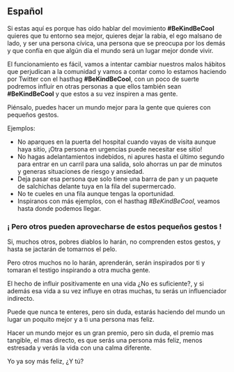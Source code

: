 
## Español
Si estas aquí es porque has oído hablar del movimiento <strong>#BeKindBeCool</strong> quieres que tu entorno sea mejor, quieres dejar la rabia, el ego malsano de lado, y ser una persona cívica, una persona que se preocupa por los demás y que confía en que algún día el mundo será un lugar mejor donde vivir.

El funcionamiento es fácil, vamos a intentar cambiar nuestros malos hábitos que perjudican a la comunidad y vamos a contar como lo estamos haciendo por Twitter con el hasthag <strong>#BeKindBeCool</strong>, con un poco de suerte podremos influir en otras personas a que ellos también sean <strong>#BeKindBeCool</strong> y que estos a su vez inspiren a mas gente.

Piénsalo, puedes hacer un mundo mejor para la gente que quieres con pequeños gestos.

Ejemplos:

- No aparques en la puerta del hospital cuando vayas de visita aunque haya sitio, ¡Otra persona en urgencias puede necesitar ese sitio!
- No hagas adelantamientos indebidos, ni apures hasta el último segundo para entrar en un carril para una salida, solo ahorras un par de minutos y generas situaciones de riesgo y ansiedad.
- Deja pasar esa persona que solo tiene una barra de pan y un paquete de salchichas delante tuya en la fila del supermercado.
- No te cueles en una fila aunque tengas la oportunidad.
- Inspiranos con más ejemplos, con el hasthag *#BeKindBeCool*, veamos hasta donde podemos llegar.

### ¡ Pero otros pueden aprovecharse de estos pequeños gestos !
Si, muchos otros, pobres diablos lo harán, no comprenden estos gestos, y hasta se jactarán de tomarnos el pelo.

Pero otros muchos no lo harán, aprenderán, serán inspirados por ti y tomaran el testigo inspirando a otra mucha gente.

El hecho de influir positivamente en una vida ¿No es suficiente?, y si además esa vida a su vez influye en otras muchas, tu serás un influenciador indirecto.

Puede que nunca te enteres, pero sin duda, estarás haciendo del mundo un lugar un poquito mejor y a ti una persona mas feliz.

Hacer un mundo mejor es un gran premio, pero sin duda, el premio mas tangible, el mas directo, es que serás una persona más feliz, menos estresada y verás la vida con una calma diferente.

Yo ya soy más feliz, ¿Y tú?
